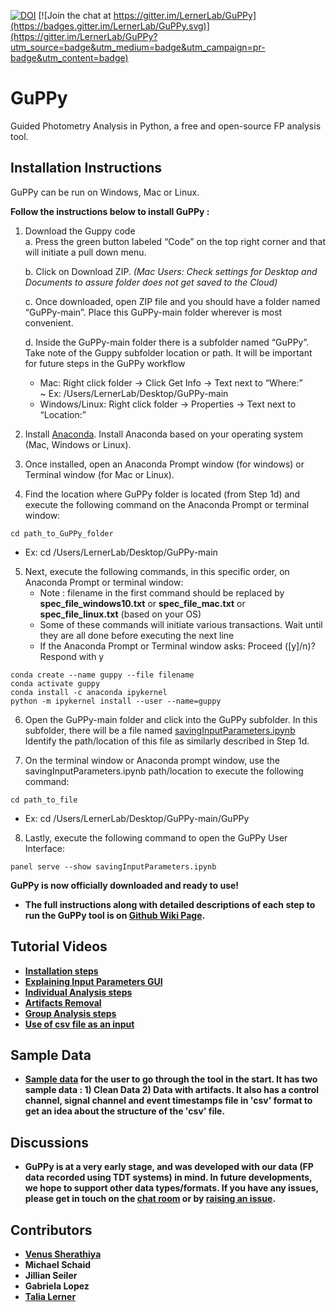 [![DOI](https://zenodo.org/badge/382176345.svg)](https://zenodo.org/badge/latestdoi/382176345) [![Join the chat at https://gitter.im/LernerLab/GuPPy](https://badges.gitter.im/LernerLab/GuPPy.svg)](https://gitter.im/LernerLab/GuPPy?utm_source=badge&utm_medium=badge&utm_campaign=pr-badge&utm_content=badge)
# GuPPy
 Guided Photometry Analysis in Python, a free and open-source FP analysis tool.

## Installation Instructions

GuPPy can be run on Windows, Mac or Linux.

**Follow the instructions below to install GuPPy :**

1. Download the Guppy code <br>
   a. Press the green button labeled “Code” on the top right corner and that will initiate a pull down menu. <br>
   
   b. Click on Download ZIP. *(Mac Users: Check settings for Desktop and Documents to assure folder does not get saved to the Cloud)* <br>
   
   c. Once downloaded, open ZIP file and you should have a folder named “GuPPy-main”. Place this GuPPy-main folder wherever is most convenient. <br>
   
   d. Inside the GuPPy-main folder there is a subfolder named “GuPPy”. Take note of the Guppy subfolder location or path. It will be important for future steps in the GuPPy workflow <br>
   - Mac: Right click folder → Click Get Info → Text next to “Where:” <br>
       ~ Ex: /Users/LernerLab/Desktop/GuPPy-main <br>
   - Windows/Linux: Right click folder → Properties → Text next to “Location:” <br>

2. Install [Anaconda](https://www.anaconda.com/products/individual#macos). Install Anaconda based on your operating system (Mac, Windows or Linux).

3. Once installed, open an Anaconda Prompt window (for windows) or Terminal window (for Mac or Linux).

4. Find the location where GuPPy folder is located (from Step 1d) and execute the following command on the Anaconda Prompt or terminal window: 

```
cd path_to_GuPPy_folder
```
   - Ex:  cd /Users/LernerLab/Desktop/GuPPy-main
  
5. Next, execute the following commands, in this specific order, on Anaconda Prompt or terminal window: <br>
   - Note : filename in the first command should be replaced by <b>spec_file_windows10.txt</b> or <b>spec_file_mac.txt</b> or <b>spec_file_linux.txt</b> (based on your OS) <br>
   - Some of these commands will initiate various transactions. Wait until they are all done before executing the next line <br>
   - If the Anaconda Prompt or Terminal window asks: Proceed ([y]/n)? Respond with y <br>
```
conda create --name guppy --file filename
conda activate guppy
conda install -c anaconda ipykernel
python -m ipykernel install --user --name=guppy
```
6. Open the GuPPy-main folder and click into the GuPPy subfolder. In this subfolder, there will be a file named [savingInputParameters.ipynb](https://github.com/LernerLab/GuPPy/blob/main/GuPPy/savingInputParameters.ipynb) Identify the path/location of this file as similarly described in Step 1d. 

7. On the terminal window or Anaconda prompt window, use the savingInputParameters.ipynb path/location to execute the following command: 

```
cd path_to_file
```
 - Ex: cd /Users/LernerLab/Desktop/GuPPy-main/GuPPy
 
8. Lastly, execute the following command to open the GuPPy User Interface:
```
panel serve --show savingInputParameters.ipynb
```
<b> GuPPy is now officially downloaded and ready to use! <b>

- The full instructions along with detailed descriptions of each step to run the GuPPy tool is on [Github Wiki Page](https://github.com/LernerLab/GuPPy/wiki).

## Tutorial Videos

- [Installation steps](https://youtu.be/7qfU8xvj2nc)
- [Explaining Input Parameters GUI](https://youtu.be/A3wfkG4n7J8)
- [Individual Analysis steps](https://youtu.be/6IollIr9q6Y)
- [Artifacts Removal](https://youtu.be/OKiRZZxKj6Y)
- [Group Analysis steps](https://youtu.be/9JYt5k1zguw)
- [Use of csv file as an input](https://youtu.be/1_hec_GV2_A)

## Sample Data

- [Sample data](https://northwestern.box.com/s/pmzpqey540gkftka669frax84ofk5f4h) for the user to go through the tool in the start. It has two sample data : 1) Clean Data 2) Data with artifacts. It also has a control channel, signal channel and event timestamps file in  'csv' format to get an idea about the structure of the 'csv' file.

## Discussions

- GuPPy is at a very early stage, and was developed with our data (FP data recorded using TDT systems) in mind. In future developments, we hope to support other data types/formats. If you have any issues, please get in touch on the [chat room](https://gitter.im/LernerLab/GuPPy?utm_source=share-link&utm_medium=link&utm_campaign=share-link) or by [raising an issue](https://github.com/LernerLab/GuPPy/issues).

## Contributors

- [Venus Sherathiya](https://github.com/venus-sherathiya)
- Michael Schaid
- Jillian Seiler
- Gabriela Lopez
- [Talia Lerner](https://github.com/talialerner)


